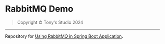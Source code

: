 # RabbitMQ Demo

> Copyright &copy; Tony's Studio 2024

---

Repository for [Using RabbitMQ in Spring Boot Application](https://www.tonys-studio.top/posts/Using-RabbitMQ-in-Spring-Boot-Application/).

